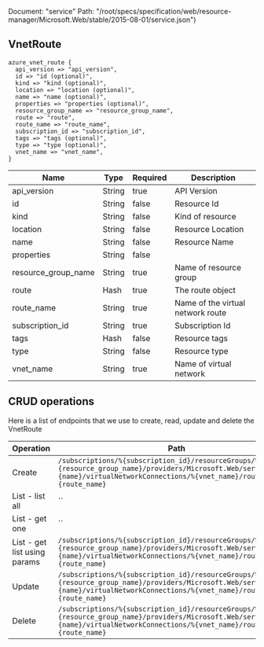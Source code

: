 Document: "service"
Path: "/root/specs/specification/web/resource-manager/Microsoft.Web/stable/2015-08-01/service.json")

## VnetRoute

```puppet
azure_vnet_route {
  api_version => "api_version",
  id => "id (optional)",
  kind => "kind (optional)",
  location => "location (optional)",
  name => "name (optional)",
  properties => "properties (optional)",
  resource_group_name => "resource_group_name",
  route => "route",
  route_name => "route_name",
  subscription_id => "subscription_id",
  tags => "tags (optional)",
  type => "type (optional)",
  vnet_name => "vnet_name",
}
```

| Name        | Type           | Required       | Description       |
| ------------- | ------------- | ------------- | ------------- |
|api_version | String | true | API Version |
|id | String | false | Resource Id |
|kind | String | false | Kind of resource |
|location | String | false | Resource Location |
|name | String | false | Resource Name |
|properties | String | false |  |
|resource_group_name | String | true | Name of resource group |
|route | Hash | true | The route object |
|route_name | String | true | Name of the virtual network route |
|subscription_id | String | true | Subscription Id |
|tags | Hash | false | Resource tags |
|type | String | false | Resource type |
|vnet_name | String | true | Name of virtual network |



## CRUD operations

Here is a list of endpoints that we use to create, read, update and delete the VnetRoute

| Operation | Path | Verb | Description | OperationID |
| ------------- | ------------- | ------------- | ------------- | ------------- |
|Create|`/subscriptions/%{subscription_id}/resourceGroups/%{resource_group_name}/providers/Microsoft.Web/serverfarms/%{name}/virtualNetworkConnections/%{vnet_name}/routes/%{route_name}`|Put||ServerFarms_CreateOrUpdateVnetRoute|
|List - list all|``||||
|List - get one|``||||
|List - get list using params|`/subscriptions/%{subscription_id}/resourceGroups/%{resource_group_name}/providers/Microsoft.Web/serverfarms/%{name}/virtualNetworkConnections/%{vnet_name}/routes/%{route_name}`|Get||ServerFarms_GetRouteForVnet|
|Update|`/subscriptions/%{subscription_id}/resourceGroups/%{resource_group_name}/providers/Microsoft.Web/serverfarms/%{name}/virtualNetworkConnections/%{vnet_name}/routes/%{route_name}`|Put||ServerFarms_CreateOrUpdateVnetRoute|
|Delete|`/subscriptions/%{subscription_id}/resourceGroups/%{resource_group_name}/providers/Microsoft.Web/serverfarms/%{name}/virtualNetworkConnections/%{vnet_name}/routes/%{route_name}`|Delete||ServerFarms_DeleteVnetRoute|